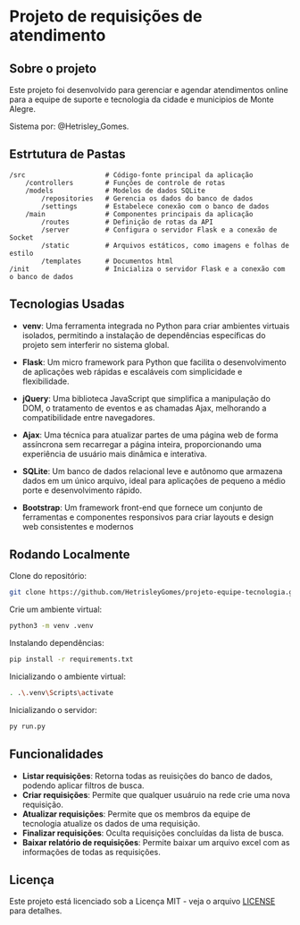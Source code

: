 # Projeto de requisições de atendimento


## Sobre o projeto
Este projeto foi desenvolvido para gerenciar e agendar atendimentos online para a equipe de suporte e tecnologia da cidade e municipios de Monte Alegre.

Sistema por: @Hetrisley_Gomes.

## Estrtutura de Pastas
```
/src                    # Código-fonte principal da aplicação
    /controllers        # Funções de controle de rotas
    /models             # Modelos de dados SQLite
        /repositories   # Gerencia os dados do banco de dados
        /settings       # Estabelece conexão com o banco de dados
    /main               # Componentes principais da aplicação
        /routes         # Definição de rotas da API
        /server         # Configura o servidor Flask e a conexão de Socket
        /static         # Arquivos estáticos, como imagens e folhas de estilo
        /templates      # Documentos html
/init                   # Inicializa o servidor Flask e a conexão com o banco de dados
```

## Tecnologias Usadas
- **venv**: Uma ferramenta integrada no Python para criar ambientes virtuais isolados, permitindo a instalação de dependências específicas do projeto sem interferir no sistema global.

- **Flask**: Um micro framework para Python que facilita o desenvolvimento de aplicações web rápidas e escaláveis com simplicidade e flexibilidade.

- **jQuery**: Uma biblioteca JavaScript que simplifica a manipulação do DOM, o tratamento de eventos e as chamadas Ajax, melhorando a compatibilidade entre navegadores.

- **Ajax**: Uma técnica para atualizar partes de uma página web de forma assíncrona sem recarregar a página inteira, proporcionando uma experiência de usuário mais dinâmica e interativa.

- **SQLite**: Um banco de dados relacional leve e autônomo que armazena dados em um único arquivo, ideal para aplicações de pequeno a médio porte e desenvolvimento rápido.

- **Bootstrap**: Um framework front-end que fornece um conjunto de ferramentas e componentes responsivos para criar layouts e design web consistentes e modernos

## Rodando Localmente
Clone do repositório:
```bash
git clone https://github.com/HetrisleyGomes/projeto-equipe-tecnologia.git
```

Crie um ambiente virtual:
```bash
python3 -m venv .venv
```

Instalando dependências:
```bash
pip install -r requirements.txt
```

Inicializando o ambiente virtual:
```bash
. .\.venv\Scripts\activate
```

Inicializando o servidor:
```bash
py run.py
```

## Funcionalidades
- **Listar requisições**: Retorna todas as reuisições do banco de dados, podendo aplicar filtros de busca.
- **Criar requisições**: Permite que qualquer usuáruio na rede crie uma nova requisição.
- **Atualizar requisições**: Permite que os membros da equipe de tecnologia atualize os dados de uma requisição.
- **Finalizar requisições**: Oculta requisições concluídas da lista de busca.
- **Baixar relatório de requisições**: Permite baixar um arquivo excel com as informações de todas as requisições.


## Licença
Este projeto está licenciado sob a Licença MIT - veja o arquivo [LICENSE](LICENSE) para detalhes.
